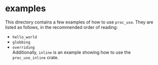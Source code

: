 # examples

This directory contains a few examples of how to use `proc_use`. They are
listed as follows, in the recommended order of reading:  
- `hello_world`
- `globbing`
- `overriding`  
Additionally, `inline` is an example showing how to use the `proc_use_inline` crate.
